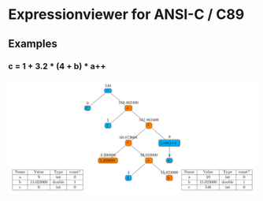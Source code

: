 # Expressionviewer for ANSI-C / C89

## Examples
### c = 1 + 3.2 * (4 + b) * a++
![Example](./readme/tree-1.png)